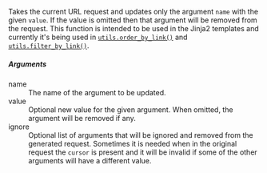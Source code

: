 <p>
  Takes the current URL request and updates only the argument <code>name</code>
  with the given <code>value</code>. If the value is omitted then that
  argument will be removed from the request. This function is intended to be
  used in the Jinja2 templates and currently it's being used in
  <a href="#utils.order_by_link"><code>utils.order_by_link()</code></a> and
  <a href="#utils.filter_by_link"><code>utils.filter_by_link()</code></a>.
</p>

<h5>Arguments</h5>
<dl>
  <dt>name</dt>
  <dd>The name of the argument to be updated.</dd>
  <dt>value</dt>
  <dd>
    Optional new value for the given argument. When omitted, the argument
    will be removed if any.
  </dd>
  <dt>ignore</dt>
  <dd>
    Optional list of arguments that will be ignored and removed from the
    generated request. Sometimes it is needed when in the original request the
    <code>cursor</code> is present and it will be invalid if some of the other
    arguments will have a different value.
  </dd>
</dl>
